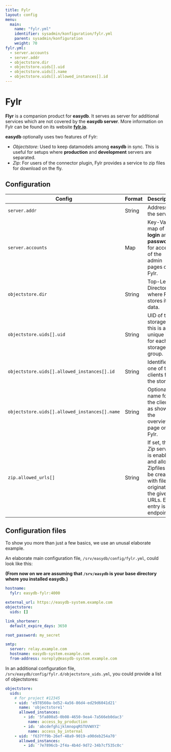 ```yaml
---
title: Fylr
layout: config
menu:
  main:
    name: "fylr.yml"
    identifier: sysadmin/konfiguration/fylr.yml
    parent: sysadmin/konfiguration
    weight: 70
fylr.yml:
  - server.accounts
  - server.addr
  - objectstore.dir
  - objectstore.uids[].uid
  - objectstore.uids[].name
  - objectstore.uids[].allowed_instances[].id
---
```


# Fylr

**Flyr** is a companion product for **easydb**. It serves as server for additional services which are not covered by the **easydb server**. More information on Fylr can be found on its website [**fylr.io**](https//fylr.io).

**easydb** optionally uses two features of Fylr:

* *Objectstore*: Used to keep datamodels among **easydb** in sync. This is useful for setups where **production** and **development** servers are separated.
* *Zip*: For users of the connector plugin, Fylr provides a service to zip files for download on the fly.

## Configuration

| Config                                        | Format | Description                                                  |
| --------------------------------------------- | ------ | ------------------------------------------------------------ |
| `server.addr`                                 | String | Address of the server.                                       |
| `server.accounts`                             | Map    | Key-Value map of **login** and **password** for access of the admin pages on Fylr. |
| `objectstore.dir`                             | String | Top-Level-Directory where Fylr stores its data.              |
| `objectstore.uids[].uid`                      | String | UID of the storage, this is a unique id for each storage group. |
| `objectstore.uids[].allowed_instances[].id`   | String | Identifier of one of the clients for the storage.            |
| `objectstore.uids[].allowed_instances[].name` | String | Optional name for the client, as shown in the overview page on Fylr. |
| `zip.allowed_urls[]`                          | String | If set, the *Zip*  service is enabled and allows Zipfiles to be created with files originating the given URLs. Each entry is endpoint |

## Configuration files

To show you more than just a few basics, we use an unusal elaborate example.

An elaborate main configuration file, `/srv/easydb/config/fylr.yml`, could look like this:

**(From now on we are assuming that `/srv/easydb` is your base directory where you installed easydb.)**

```yaml
hostname:
  fylr: easydb-fylr:4000

external_url: https://easydb-system.example.com
objectstore:
  uids: []

link_shortener:
  default_expire_days: 3650

root_password: my_secret

smtp:
  server: relay.example.com
  hostname: easydb-system.example.com
  from-address: noreply@easydb-system.example.com
```

In an additional configuration file, `/srv/easydb/config/fylr.d/objectstore_uids.yml`, you could provide a list of objectstores:


```yaml
objectstore:
  uids:
    # for project #12345
    - uid: 'e978560a-bd52-4a56-86d4-ed29d6041d21'
      name: 'objectstore1'
      allowed_instances:
        - id: '5fa800a5-0b08-4650-9ea4-7a566eb0dac3'
          name: access_by_production
        - id: 'abcdefghijklmnopqRSTUVWXYZ'
          name: access_by_internal
    - uid: 'f637ff9b-26ef-48a9-9019-a90deb254a70'
      allowed_instances:
        - id: '7e7896cb-2f4a-4b4d-9d72-34b7cf535c0c'
```


